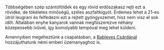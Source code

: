 Többségében szép szántóföldek és egy rövid erdőszakasz rejti ezt a rövidke, de tökéletes minőségű, széles aszfaltkígyót. Érdemes lehet a 21-es útról leugrani és felfedezni ezt a rejtett gyöngyszemet, hisz nem visz el sok időt. Általában enyhe kanyarok vannak megfűszerezve néhány közepessebb ívűvel, így komolyabb tempóval meg lehet küldeni.

Amennyiben megéheztünk a csapatásban, a [Bableves Csárdánál](#geo:Bableves%20Cs%C3%A1rda@47.938346,19.607889/?b=Egy%20kis%20%C3%A9tterem%20az%20%C3%BAt%20ment%C3%A9n.%20Egyszer%C5%B1bb,%20de%20j%C3%B3%20min%C5%91s%C3%A9g%C5%B1,%20magyaros%20%C3%A9teleket%20%C3%A1rulnak.%20Az%20adagok%20sajnos%20nem%20t%C3%BAl%20nagyok,%20az%20%C3%A1rak%20nem%20a%20legkedvez%C5%91bbek.) hozzájuthatunk némi emberi üzemanyaghoz is.